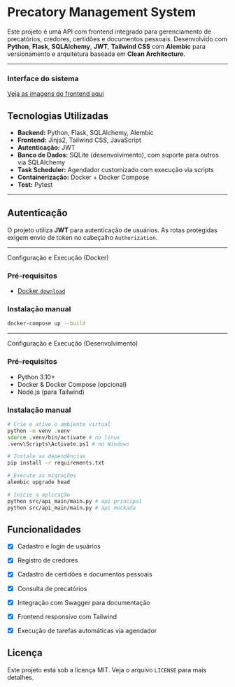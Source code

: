# Precatory Management System

Este projeto é uma API com frontend integrado para gerenciamento de precatórios, credores, certidões e documentos pessoais. Desenvolvido com **Python**, **Flask**, **SQLAlchemy**, **JWT**, **Tailwind CSS** com **Alembic** para versionamento e arquitetura baseada em **Clean Architecture**.

---

### Interface do sistema

[Veja as imagens do frontend aqui](https://github.com/Chyod-s/api-precatory-creditor/tree/main/src/api_main/static/assets/fotos_front)


## Tecnologias Utilizadas

- **Backend:** Python, Flask, SQLAlchemy, Alembic
- **Frontend:** Jinja2, Tailwind CSS, JavaScript
- **Autenticação:** JWT
- **Banco de Dados:** SQLite (desenvolvimento), com suporte para outros via SQLAlchemy
- **Task Scheduler:** Agendador customizado com execução via scripts
- **Containerização:** Docker + Docker Compose
- **Test:** Pytest

---

## Autenticação

O projeto utiliza **JWT** para autenticação de usuários. As rotas protegidas exigem envio de token no cabeçalho `Authorization`.

---
Configuração e Execução (Docker)

### Pré-requisitos
- [Docker `download`](https://www.docker.com/get-started/)

### Instalação manual

```bash
docker-compose up --build
```

---

Configuração e Execução (Desenvolvimento)

### Pré-requisitos

- Python 3.10+
- Docker & Docker Compose (opcional)
- Node.js (para Tailwind)

### Instalação manual

```bash
# Crie e ative o ambiente virtual
python -m venv .venv
source .venv/bin/activate # no linux  
.venv\Scripts\Activate.ps1 # no Windows

# Instale as dependências
pip install -r requirements.txt

# Execute as migrações
alembic upgrade head

# Inicie a aplicação
python src/api_main/main.py # api principal
python src/api_main/main.py # api mockada
```

## Funcionalidades

- [x] Cadastro e login de usuários

- [x] Registro de credores

- [x] Cadastro de certidões e documentos pessoais

- [x] Consulta de precatórios

- [x] Integração com Swagger para documentação

- [x] Frontend responsivo com Tailwind

- [x] Execução de tarefas automáticas via agendador
  
## Licença

Este projeto está sob a licença MIT. Veja o arquivo `LICENSE` para mais detalhes.
